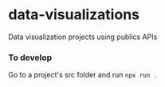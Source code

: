 # data-visualizations

Data visualization projects using publics APIs

### To develop

Go to a project's src folder and run `npx run .`
